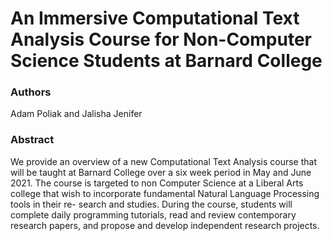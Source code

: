 # An Immersive Computational Text Analysis Course for Non-Computer Science Students at Barnard College

### Authors

Adam Poliak and Jalisha Jenifer

### Abstract

We provide an overview of a new Computational Text Analysis course that will be taught at Barnard College over a six week period in May and June 2021. The course is targeted to non Computer Science at a Liberal Arts college that wish to incorporate fundamental Natural Language Processing tools in their re- search and studies. During the course, students will complete daily programming tutorials, read and review contemporary research papers, and propose and develop independent research projects.


